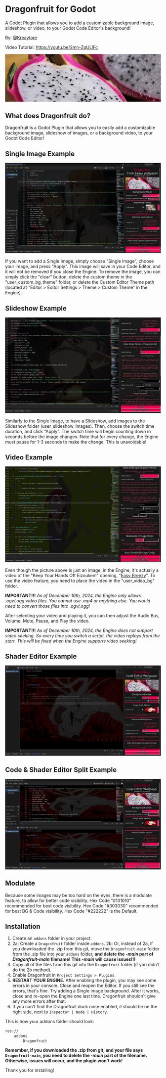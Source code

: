 # Dragonfruit for Godot
A Godot Plugin that allows you to add a customizable background image, slideshow, or video, to your Godot Code Editor's background!

By: [@Kreaytore](https://x.com/kreaytore)

Video Tutorial: https://youtu.be/2mn-ZqULlFc

![An image of real Dragon Fruit](system/tool_theme/banner.jpg)

## What does Dragonfruit do?
Dragonfruit is a Godot Plugin that allows you to easily add a customizable background image, slideshow of images, or a background video, to your Godot Code Editor!

## Single Image Example
![Dragonfruit Image Example with Shinji](system/git-pics/image-ex.jpg)

If you want to add a Single Image, simply choose "Single Image", choose your image, and press "Apply". This image will save in your Code Editor, and it will not be removed if you close the Engine.
To remove the image, you can simply click the "clear" button, delete the custom theme in the "user_custom_bg_theme" folder, or delete the Custom Editor Theme path (located at "Editor > Editor Settings > Theme > Custom Theme" in the Engine).

## Slideshow Example
![Dragonfruit Slideshow Example with Frieren](system/git-pics/slide-ex.jpg)

Similarly to the Single Image, to have a Slideshow, add images to the Slideshow folder (user_slideshow_images).
Then, choose the switch time duration, and click "Apply". The switch time will begin counting down in seconds before the image changes.
Note that for every change, the Engine must pause for 1-3 seconds to make the change. This is unavoidable!

## Video Example
![Dragonfruit Video Example with Easy Breezy Video Background](system/git-pics/vid-ex.jpg)

Even though the picture above is just an image, in the Engine, it's actually a video of the "Keep Your Hands Off Eizouken!" opening, "[Easy Breezy](https://www.youtube.com/watch?v=8-91y7BJ8QA)".
To use the video feature, you need to place the video in the "user_video_bg" folder.

**IMPORTANT!!!** *As of December 10th, 2024, the Engine only allows .ogv/.ogg video files. You cannot use .mp4 or anything else. You would need to convert those files into .ogv/.ogg!*

After selecting your video and playing it, you can then adjust the Audio Bus, Volume, Mute, Pause, and Play the video.

**IMPORTANT!!!** *As of December 10th, 2024, the Engine does not support video seeking. So every time you switch a script, the video replays from the start. This will be fixed when the Engine supports video seeking!*

## Shader Editor Example
![Dragonfruit Video Example with Easy Breezy Video Background](system/git-pics/ShaderEditor.png)

## Code & Shader Editor Split Example
![Dragonfruit Video Example with Easy Breezy Video Background](system/git-pics/Split.png)

## Modulate
Because some images may be too hard on the eyes, there is a modulate feature, to allow for better code visibility.
Hex Code "#101010" recommended for best code visibility. 
Hex Code "#303030" recommended for best BG & Code visibility.
Hex Code "#222222" is the Default.

## Installation
1. Create an `addons` folder in your project.
2. 2a: Create a `Dragonfruit` folder inside `addons`. 2b: Or, instead of 2a, if you downloaded the .zip from this git, move the `Dragonfruit-main` folder from the .zip file into your `addons` folder, **and delete the *-main* part of *Dragonfruit-main* filename! This *-main* will cause issues!!!**
3. Copy all of the files from this git into the `Dragonfruit` folder (if you didn't do the 2b method).
4. Enable Dragonfruit in `Project Settings > Plugins`.
5. **RESTART YOUR ENGINE.** After enabling the plugin, you may see some errors in your console. Close and reopen the Editor. If you still see the errors, that's fine. Try adding a Single Image background. After it works, close and re-open the Engine one last time. Dragonfruit shouldn't give any more errors after that.
6. If you can't find the Dragonfruit dock once enabled, it should be on the right side, next to `Inspector | Node | History`.

This is how your addons folder should look:
```
res://
	addons
		Dragonfruit
```

**Remember, if you downloaded the .zip from git, and your file says `Dragonfruit-main`, you need to delete the *-main* part of the filename. Otherwise, issues will occur, and the plugin won't work!**


Thank you for installing!
